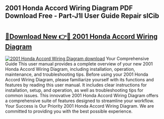 ## 2001 Honda Accord Wiring Diagram PDF Download Free - Part-J1I User Guide Repair slCib

# <h2><a href="http://dfkufvn.blite.top/?on=2001+Honda+Accord+Wiring+Diagram">🔗Download New 👉🔴 2001 Honda Accord Wiring Diagram</a></h2>

[![2001 Honda Accord Wiring Diagram download](https://i.imgur.com/lujVjoI.png)](http://dfkufvn.blite.top/?on=2001+Honda+Accord+Wiring+Diagram)
Your Comprehensive Guide This user manual provides a complete overview of your new 2001 Honda Accord Wiring Diagram, including installation, operation, maintenance, and troubleshooting tips. Before using your 2001 Honda Accord Wiring Diagram, please familiarize yourself with its functions and features by reading this user manual. It includes clear instructions for installation, setup, and operation, as well as troubleshooting tips for common issues. This innovative 2001 Honda Accord Wiring Diagram offers a comprehensive suite of features designed to streamline your workflow. Your Success is Our Priority 2001 Honda Accord Wiring Diagram. We are committed to providing you with the best possible experience.
